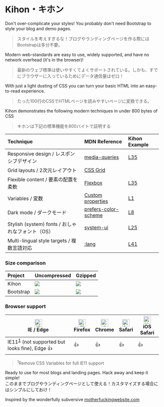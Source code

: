 # Kihon・キホン

Don't over-complicate your styles! You probably don't need Bootstrap to style your blog and demo pages.

> スタイルを考えすぎるな！ブログやランディングページを作る際にはBootstrapは多分不要。

Modern web-standards are easy to use, widely supported, and have no network overhead (it's in the browser)!

> 最新のウェブ標準は使いやすくてよくサポートされている。しかも、すでにブラウザーに入っているためにデータ通信量はゼロ！

With just a light dusting of CSS you can turn your basic HTML into an easy-to-read experience.

> たった100行のCSSでHTMLページを読みやすいページに変換できる。

Kihon demonstrates the following modern techniques in under 800 bytes of CSS

> キホンは下記の標準機能を800バイトで証明する

Technique     | MDN Reference | Kihon Example
:------------|:-------------|:--------|
Responsive design / レスポンシブデザイン | [media-queries](https://developer.mozilla.org/en-US/docs/Web/CSS/Media_Queries/Using_media_queries) | [L35](https://github.com/saltymouse/kihon/blob/master/kihon.css#L35-L39)
Grid layouts / 2次元レイアウト | [CSS Grid](https://developer.mozilla.org/en-US/docs/Web/CSS/CSS_Grid_Layout/Basic_Concepts_of_Grid_Layout) |
Flexible content / 要素の配置を柔軟 | [Flexbox](https://developer.mozilla.org/en-US/docs/Web/CSS/CSS_Flexible_Box_Layout/Basic_Concepts_of_Flexbox) | [L35](https://github.com/saltymouse/kihon/blob/master/kihon.css#L35-L39)
Variables / 変数 | [Custom properties](https://developer.mozilla.org/en-US/docs/Web/CSS/Using_CSS_custom_properties) | [L1](https://github.com/saltymouse/kihon/blob/master/kihon.css#L1-L3)
Dark mode / ダークモード | [prefers-color-scheme](https://developer.mozilla.org/en-US/docs/Web/CSS/@media/prefers-color-scheme) | [L8](https://github.com/saltymouse/kihon/blob/master/kihon.css#L8)
Stylish (system) fonts / おしゃれなフォント（OS） | [system-ui](https://developer.mozilla.org/en-US/docs/Web/CSS/font-family) | [L25](https://github.com/saltymouse/kihon/blob/master/kihon.css#L25)
Multi-lingual style targets / 複数言語対応 | [:lang](https://developer.mozilla.org/en-US/docs/Web/CSS/:lang) | [L41](https://github.com/saltymouse/kihon/blob/master/kihon.css#L41)

### Size comparison

 Project     | Uncompressed | Gzipped
:------------|:-------------|:--------|
Kihon  | ![](https://img.badgesize.io/saltymouse/kihon/master/kihon.css.svg) | ![](https://img.badgesize.io/saltymouse/kihon/master/kihon.css.svg?compression=gzip)
Bootstrap |  ![](https://img.badgesize.io/twbs/bootstrap/master/dist/css/bootstrap.css.svg?color=orange) | ![](https://img.badgesize.io/twbs/bootstrap/master/dist/css/bootstrap.css.svg?compression=gzip&color=yellow)

### Browser support

| [<img src="https://raw.githubusercontent.com/alrra/browser-logos/master/src/edge/edge_48x48.png" alt="IE / Edge" width="24px" height="24px" />](http://godban.github.io/browsers-support-badges/)</br>IE / Edge | [<img src="https://raw.githubusercontent.com/alrra/browser-logos/master/src/firefox/firefox_48x48.png" alt="Firefox" width="24px" height="24px" />](http://godban.github.io/browsers-support-badges/)</br>Firefox | [<img src="https://raw.githubusercontent.com/alrra/browser-logos/master/src/chrome/chrome_48x48.png" alt="Chrome" width="24px" height="24px" />](http://godban.github.io/browsers-support-badges/)</br>Chrome | [<img src="https://raw.githubusercontent.com/alrra/browser-logos/master/src/safari/safari_48x48.png" alt="Safari" width="24px" height="24px" />](http://godban.github.io/browsers-support-badges/)</br>Safari | [<img src="https://raw.githubusercontent.com/alrra/browser-logos/master/src/safari-ios/safari-ios_48x48.png" alt="iOS Safari" width="24px" height="24px" />](http://godban.github.io/browsers-support-badges/)</br>iOS Safari |
| --------- | --------- | --------- | --------- | --------- |
| IE11<sup>[1](#footnote-ie11)</sup> (not supported but looks fine), Edge 👍| 👍| 👍| 👍| 👍

> <sup name="footnote-ie11">1</sup>Remove CSS Variables for full IE11 support

Ready to use for most blogs and landing pages. Hack away and keep it simple!  
このままでブログやランディングページとして使える！カスタマイズする場合にはシンプルにしておけ！

Inspired by the wonderfully subversive [motherfuckingwebsite.com](http://motherfuckingwebsite.com)
